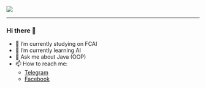 ![](https://c4.wallpaperflare.com/wallpaper/545/301/145/github-code-logo-open-source-versioning-wallpaper-preview.jpg)
___
### Hi there 👋
- 🔭 I’m currently studying on FCAI
- 🌱 I’m currently learning AI
- 💬 Ask me about Java (OOP)
- 📫 How to reach me: 
  - [Telegram](https://t.me/AhmedUKamel)
  - [Facebook](https://www.facebook.com/AhmedUKamel)

<!--
**AhmedKamel188/AhmedKamel188** is a ✨ _special_ ✨ repository because its `README.md` (this file) appears on your GitHub profile.

Here are some ideas to get you started:

- 👯 I’m looking to collaborate on ...
- 🤔 I’m looking for help with ...
- 😄 Pronouns: ...
- ⚡ Fun fact: ...
-->
